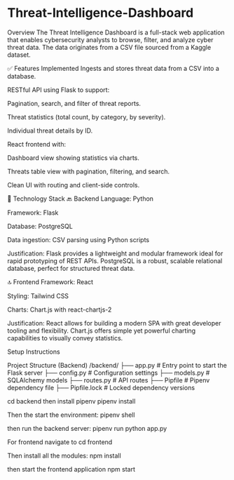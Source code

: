 # Threat-Intelligence-Dashboard

 Overview
The Threat Intelligence Dashboard is a full-stack web application that enables cybersecurity analysts to browse, filter, and analyze cyber threat data. The data originates from a CSV file sourced from a Kaggle dataset.

✅ Features Implemented
Ingests and stores threat data from a CSV into a database.

RESTful API using Flask to support:

Pagination, search, and filter of threat reports.

Threat statistics (total count, by category, by severity).

Individual threat details by ID.

React frontend with:

Dashboard view showing statistics via charts.

Threats table view with pagination, filtering, and search.

Clean UI with routing and client-side controls.

🧰 Technology Stack
🔙 Backend
Language: Python

Framework: Flask

Database: PostgreSQL

Data ingestion: CSV parsing using Python scripts

Justification:
Flask provides a lightweight and modular framework ideal for rapid prototyping of REST APIs. PostgreSQL is a robust, scalable relational database, perfect for structured threat data.

🔝 Frontend
Framework: React

Styling: Tailwind CSS

Charts: Chart.js with react-chartjs-2

Justification:
React allows for building a modern SPA with great developer tooling and flexibility. Chart.js offers simple yet powerful charting capabilities to visually convey statistics.



Setup Instructions


Project Structure (Backend)
/backend/
├── app.py               # Entry point to start the Flask server
├── config.py            # Configuration settings
├── models.py            # SQLAlchemy models
├── routes.py            # API routes
├── Pipfile              # Pipenv dependency file
├── Pipfile.lock         # Locked dependency versions



cd backend 
then install pipenv
pipenv install

Then the start the environment:
pipenv shell

then run the backend server:
pipenv run python app.py



For frontend
navigate to
cd frontend

Then install all the modules:
npm install

then start the frontend application
npm start
